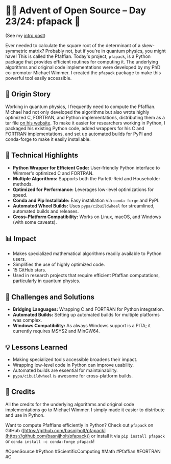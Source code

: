 # 🎄🎁 Advent of Open Source – Day 23/24: pfapack 🔢

(See my [intro post](https://www.linkedin.com/posts/basnijholt_advent-of-open-source-celebrating-activity-7269075513002909697-M89J))

Ever needed to calculate the square root of the determinant of a skew-symmetric matrix? Probably not, but if you're in quantum physics, you might have! This is called the Pfaffian. Today's project, `pfapack`, is a Python package that provides efficient routines for computing it. The underlying algorithms and original code implementations were developed by my PhD co-promotor Michael Wimmer. I created the `pfapack` package to make this powerful tool easily accessible.

## 📖 Origin Story

Working in quantum physics, I frequently need to compute the Pfaffian. Michael had not only developed the algorithms but also wrote highly optimized C, FORTRAN, and Python implementations, distributing them as a tar file [on his website](https://michaelwimmer.org/downloads.html). To make it easier for researchers working in Python, I packaged his existing Python code, added wrappers for his C and FORTRAN implementations, and set up automated builds for PyPI and conda-forge to make it easily installable.

## 🔧 Technical Highlights

* **Python Wrapper for Efficient Code:** User-friendly Python interface to Wimmer's optimized C and FORTRAN.
* **Multiple Algorithms:** Supports both the Parlett-Reid and Householder methods.
* **Optimized for Performance:** Leverages low-level optimizations for speed.
* **Conda and Pip Installable:** Easy installation via `conda-forge` and PyPI.
* **Automated Wheel Builds:** Uses `pypa/cibuildwheel` for streamlined, automated builds and releases.
* **Cross-Platform Compatibility:** Works on Linux, macOS, and Windows (with some caveats).

## 📊 Impact

* Makes specialized mathematical algorithms readily available to Python users.
* Simplifies the use of highly optimized code.
* 15 GitHub stars.
* Used in research projects that require efficient Pfaffian computations, particularly in quantum physics.

## 🎯 Challenges and Solutions

* **Bridging Languages:** Wrapping C and FORTRAN for Python integration.
* **Automated Builds:** Setting up automated builds for multiple platforms was complex.
* **Windows Compatibility:** As always Windows support is a PITA; it currently requires MSYS2 and MinGW64.

## 💡 Lessons Learned

* Making specialized tools accessible broadens their impact.
* Wrapping low-level code in Python can improve usability.
* Automated builds are essential for maintainability.
* `pypa/cibuildwheel` is awesome for cross-platform builds.

## 🙏 Credits

All the credits for the underlying algorithms and original code implementations go to Michael Wimmer. I simply made it easier to distribute and use in Python.

Want to compute Pfaffians efficiently in Python? Check out `pfapack` on GitHub ([https://github.com/basnijholt/pfapack](https://github.com/basnijholt/pfapack)) or install it via `pip install pfapack` or `conda install -c conda-forge pfapack`!

#OpenSource #Python #ScientificComputing #Math #Pfaffian #FORTRAN #C